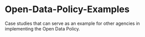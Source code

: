 Open-Data-Policy-Examples
=========================

Case studies that can serve as an example for other agencies in implementing the Open Data Policy.  
